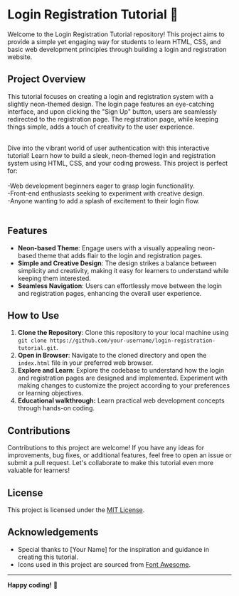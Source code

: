 # Login Registration Tutorial 🚀

Welcome to the Login Registration Tutorial repository! This project aims to provide a simple yet engaging way for students to learn HTML, CSS, and basic web development principles through building a login and registration website.

## Project Overview

This tutorial focuses on creating a login and registration system with a slightly neon-themed design. The login page features an eye-catching interface, and upon clicking the "Sign Up" button, users are seamlessly redirected to the registration page. The registration page, while keeping things simple, adds a touch of creativity to the user experience.
<br>

<br>
Dive into the vibrant world of user authentication with this interactive tutorial! Learn how to build a sleek, neon-themed login and registration system using HTML, CSS, and your coding prowess. This project is perfect for:
<br>
<br>
-Web development beginners eager to grasp login functionality.

<br>
-Front-end enthusiasts seeking to experiment with creative design.


<br>
-Anyone wanting to add a splash of excitement to their login flow.

<br>
<br>

## Features

- **Neon-based Theme**: Engage users with a visually appealing neon-based theme that adds flair to the login and registration pages.
- **Simple and Creative Design**: The design strikes a balance between simplicity and creativity, making it easy for learners to understand while keeping them interested.
- **Seamless Navigation**: Users can effortlessly move between the login and registration pages, enhancing the overall user experience.

## How to Use

1. **Clone the Repository**: Clone this repository to your local machine using `git clone https://github.com/your-username/login-registration-tutorial.git`.
2. **Open in Browser**: Navigate to the cloned directory and open the `index.html` file in your preferred web browser.
3. **Explore and Learn**: Explore the codebase to understand how the login and registration pages are designed and implemented. Experiment with making changes to customize the project according to your preferences or learning objectives.
4. **Educational walkthrough:** Learn practical web development concepts through hands-on coding.

## Contributions

Contributions to this project are welcome! If you have any ideas for improvements, bug fixes, or additional features, feel free to open an issue or submit a pull request. Let's collaborate to make this tutorial even more valuable for learners!

## License

This project is licensed under the [MIT License](LICENSE).

## Acknowledgements

- Special thanks to [Your Name] for the inspiration and guidance in creating this tutorial.
- Icons used in this project are sourced from [Font Awesome](https://fontawesome.com/).

---

**Happy coding!** 🎉
